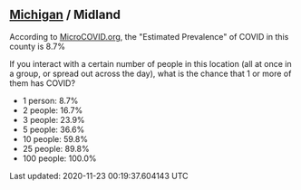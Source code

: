 
## [Michigan](/united-states/michigan) / Midland

According to [MicroCOVID.org](http://microcovid.org),
the "Estimated Prevalence" of COVID in this county is 8.7%

If you interact with a certain number of people in this location
(all at once in a group, or spread out across the day), what is the chance that
1 or more of them has COVID?

- 1 person: 8.7%
- 2 people: 16.7%
- 3 people: 23.9%
- 5 people: 36.6%
- 10 people: 59.8%
- 25 people: 89.8%
- 100 people: 100.0%

Last updated: 2020-11-23 00:19:37.604143 UTC

